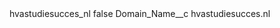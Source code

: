 <?xml version="1.0" encoding="UTF-8"?>
<CustomMetadata xmlns="http://soap.sforce.com/2006/04/metadata" xmlns:xsi="http://www.w3.org/2001/XMLSchema-instance" xmlns:xsd="http://www.w3.org/2001/XMLSchema">
    <label>hvastudiesucces_nl</label>
    <protected>false</protected>
    <values>
        <field>Domain_Name__c</field>
        <value xsi:type="xsd:string">hvastudiesucces.nl</value>
    </values>
</CustomMetadata>
